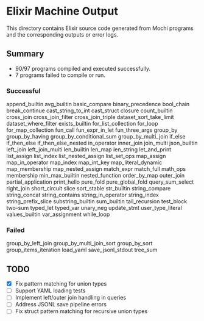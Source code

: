 # Elixir Machine Output

This directory contains Elixir source code generated from Mochi programs and the corresponding outputs or error logs.

## Summary

 - 90/97 programs compiled and executed successfully.
 - 7 programs failed to compile or run.

### Successful
append_builtin
avg_builtin
basic_compare
binary_precedence
bool_chain
break_continue
cast_string_to_int
cast_struct
closure
count_builtin
cross_join
cross_join_filter
cross_join_triple
dataset_sort_take_limit
dataset_where_filter
exists_builtin
for_list_collection
for_loop
for_map_collection
fun_call
fun_expr_in_let
fun_three_args
group_by
group_by_having
group_by_conditional_sum
group_by_multi_join
if_else
if_then_else
if_then_else_nested
in_operator
inner_join
join_multi
json_builtin
left_join
left_join_multi
len_builtin
len_map
len_string
let_and_print
list_assign
list_index
list_nested_assign
list_set_ops
map_assign
map_in_operator
map_index
map_int_key
map_literal_dynamic
map_membership
map_nested_assign
match_expr
match_full
math_ops
membership
min_max_builtin
nested_function
order_by_map
outer_join
partial_application
print_hello
pure_fold
pure_global_fold
query_sum_select
right_join
short_circuit
slice
sort_stable
str_builtin
string_compare
string_concat
string_contains
string_in_operator
string_index
string_prefix_slice
substring_builtin
sum_builtin
tail_recursion
test_block
two-sum
typed_let
typed_var
unary_neg
update_stmt
user_type_literal
values_builtin
var_assignment
while_loop

### Failed
group_by_left_join
group_by_multi_join_sort
group_by_sort
group_items_iteration
load_yaml
save_jsonl_stdout
tree_sum

## TODO
- [x] Fix pattern matching for union types
- [ ] Support YAML loading tests
- [ ] Implement left/outer join handling in queries
- [ ] Address JSONL save pipeline errors
- [ ] Fix struct pattern matching for recursive union types
